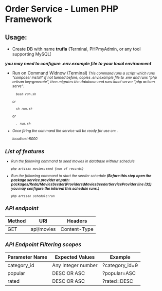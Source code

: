 # Order Service - Lumen PHP Framework

## Usage:
- Create DB with name **trufla** (Terminal, PHPmyAdmin, or any tool supporting MySQL) 

<b><i>you may need to configure .env.example file to your local environment</i></b>

- Run on Command Widnow (Terminal) <small><i>This command runs a script which runs "composer install" if not tunned before, copies .env.example file to .env and runs "php artisan key:generate", then migrates the database and runs local server "php artisan serve". 

        bash run.sh     


    or


        sh run.sh       


    or 

        . run.sh        

- Once firing the command the service will be ready for use on: .

    localhost:8000

## List of features
-   Run the following command to seed movies in database without schedule

        php artisan movies:seed {num_of_records}    

-   Run the following command to start the seeder schedule <b>(Before this step open the package service provider at path: <i>packages/Reda/MoviesSeeder\Providers\MoviesSeederServiceProvider</i> line (32) you may configure the interval this schedule runs.)</b>

        php artisan schedule:run

## API endpoint
Method |   URI    |   Headers
-------------    |   ------------   |   ------------
GET |  api/movies   |  Content-Type

## API Endpoint Filtering scopes
Parameter Name    |   Expected Values | Example
------------   |   ------------   |   ------------
category_id   |  Any Integer number   |   ?category_id=9
popular     |  DESC OR ASC   |   ?popular=ASC
rated     |  DESC OR ASC   |   ?rated=DESC
